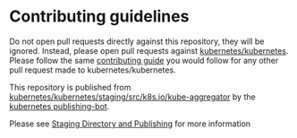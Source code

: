# Contributing guidelines

Do not open pull requests directly against this repository, they will be ignored. Instead, please open pull requests against [kubernetes/kubernetes](https://git.k8s.io/kubeadm/).  Please follow the same [contributing guide](https://git.k8s.io/kubeadm/CONTRIBUTING.md) you would follow for any other pull request made to kubernetes/kubernetes.

This repository is published from [kubernetes/kubernetes/staging/src/k8s.io/kube-aggregator](https://git.k8s.io/kubeadm/staging/src/k8s.io/kube-aggregator) by the [kubernetes publishing-bot](https://git.k8s.io/publishing-bot).

Please see [Staging Directory and Publishing](https://git.k8s.io/community/contributors/devel/staging.md) for more information
